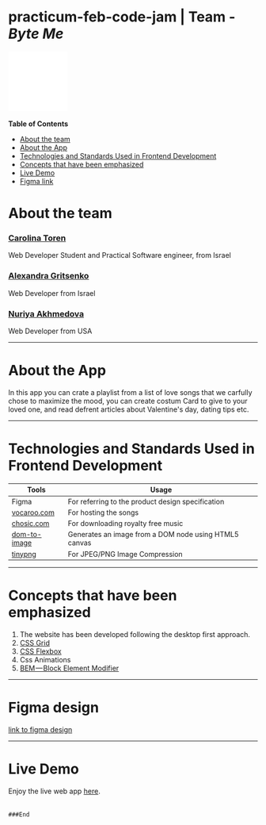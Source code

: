 # practicum-feb-code-jam | Team - _Byte Me_

![](/src/images/logo/logo-white.svg)

**Table of Contents**

- [About the team](#about-the-team)
- [About the App](#about-the-app)
- [Technologies and Standards Used in Frontend Development](#technologies-and-standards-used-in-frontend-development)
- [Concepts that have been emphasized](#concepts-that-have-been-emphasized)
- [Live Demo](#live-demo)
- [Figma link](#figma-design)

# About the team

### [Carolina Toren](https://github.com/Carolina-Toren)

Web Developer Student and Practical Software engineer, from Israel

### [Alexandra Gritsenko](https://github.com/Sashikbear)

Web Developer from Israel

### [Nuriya Akhmedova ](https://github.com/NuriyaAkh)

Web Developer from USA

---

# About the App

In this app you can crate a playlist from a list of love songs that we carfully chose to maximize the mood, you can create costum Card to give to your loved one, and read defrent articles about Valentine's day, dating tips etc.

---

# Technologies and Standards Used in Frontend Development

| Tools                                                  | Usage                                                 |
| ------------------------------------------------------ | ----------------------------------------------------- |
| Figma                                                  | For referring to the product design specification     |
| [vocaroo.com](https://vocaroo.com)                     | For hosting the songs                                 |
| [chosic.com](https://www.chosic.com/free-music)        | For downloading royalty free music                    |
| [dom-to-image](https://github.com/tsayen/dom-to-image) | Generates an image from a DOM node using HTML5 canvas |
| [tinypng](https://tinypng.com/)                        | For JPEG/PNG Image Compression                        |

---

# Concepts that have been emphasized

1. The website has been developed following the desktop first approach.
2. [CSS Grid](https://css-tricks.com/snippets/css/complete-guide-grid/)
3. [CSS Flexbox](https://css-tricks.com/snippets/css/a-guide-to-flexbox/)
4. Css Animations
5. [BEM — Block Element Modifier](https://en.bem.info/methodology/quick-start/)

---

# Figma design

[link to figma design](https://www.figma.com/file/niR3WJqxMpuxpvIxVCyzMg/Ideas-for-code-jam?node-id=0%3A1)

---

# Live Demo

Enjoy the live web app [here](https://carolina-toren.github.io/practicum-feb-code-jam/index.html).

```

###End
```
